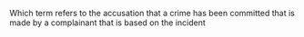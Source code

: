 Which term refers to the accusation that a crime has been committed that is made by a complainant that is based on the incident 